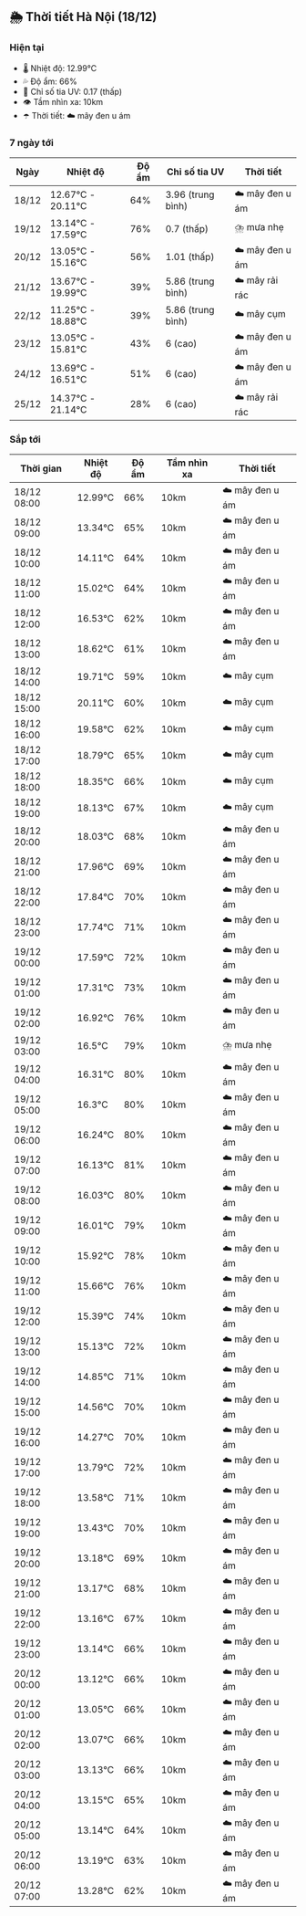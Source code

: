 ## 🌦️ Thời tiết Hà Nội (18/12)

### Hiện tại

- 🌡️ Nhiệt độ: 12.99℃
- 💦 Độ ẩm: 66%
- 🌟 Chỉ số tia UV: 0.17 (thấp)
- 👁️ Tầm nhìn xa: 10km
- ☂️ Thời tiết: ☁️ mây đen u ám

### 7 ngày tới

| Ngày | Nhiệt độ | Độ ẩm | Chỉ số tia UV | Thời tiết |
| --- | --- | --- | --- | --- |
| 18/12 | 12.67℃ - 20.11℃ | 64% | 3.96 (trung bình) | ☁️ mây đen u ám |
| 19/12 | 13.14℃ - 17.59℃ | 76% | 0.7 (thấp) | ⛈️ mưa nhẹ |
| 20/12 | 13.05℃ - 15.16℃ | 56% | 1.01 (thấp) | ☁️ mây đen u ám |
| 21/12 | 13.67℃ - 19.99℃ | 39% | 5.86 (trung bình) | ☁️ mây rải rác |
| 22/12 | 11.25℃ - 18.88℃ | 39% | 5.86 (trung bình) | ☁️ mây cụm |
| 23/12 | 13.05℃ - 15.81℃ | 43% | 6 (cao) | ☁️ mây đen u ám |
| 24/12 | 13.69℃ - 16.51℃ | 51% | 6 (cao) | ☁️ mây đen u ám |
| 25/12 | 14.37℃ - 21.14℃ | 28% | 6 (cao) | ☁️ mây rải rác |

### Sắp tới

| Thời gian | Nhiệt độ | Độ ẩm | Tầm nhìn xa | Thời tiết |
| --- | --- | --- | --- | --- |
| 18/12 08:00 | 12.99℃ | 66% | 10km | ☁️ mây đen u ám |
| 18/12 09:00 | 13.34℃ | 65% | 10km | ☁️ mây đen u ám |
| 18/12 10:00 | 14.11℃ | 64% | 10km | ☁️ mây đen u ám |
| 18/12 11:00 | 15.02℃ | 64% | 10km | ☁️ mây đen u ám |
| 18/12 12:00 | 16.53℃ | 62% | 10km | ☁️ mây đen u ám |
| 18/12 13:00 | 18.62℃ | 61% | 10km | ☁️ mây đen u ám |
| 18/12 14:00 | 19.71℃ | 59% | 10km | ☁️ mây cụm |
| 18/12 15:00 | 20.11℃ | 60% | 10km | ☁️ mây cụm |
| 18/12 16:00 | 19.58℃ | 62% | 10km | ☁️ mây cụm |
| 18/12 17:00 | 18.79℃ | 65% | 10km | ☁️ mây cụm |
| 18/12 18:00 | 18.35℃ | 66% | 10km | ☁️ mây cụm |
| 18/12 19:00 | 18.13℃ | 67% | 10km | ☁️ mây cụm |
| 18/12 20:00 | 18.03℃ | 68% | 10km | ☁️ mây đen u ám |
| 18/12 21:00 | 17.96℃ | 69% | 10km | ☁️ mây đen u ám |
| 18/12 22:00 | 17.84℃ | 70% | 10km | ☁️ mây đen u ám |
| 18/12 23:00 | 17.74℃ | 71% | 10km | ☁️ mây đen u ám |
| 19/12 00:00 | 17.59℃ | 72% | 10km | ☁️ mây đen u ám |
| 19/12 01:00 | 17.31℃ | 73% | 10km | ☁️ mây đen u ám |
| 19/12 02:00 | 16.92℃ | 76% | 10km | ☁️ mây đen u ám |
| 19/12 03:00 | 16.5℃ | 79% | 10km | ⛈️ mưa nhẹ |
| 19/12 04:00 | 16.31℃ | 80% | 10km | ☁️ mây đen u ám |
| 19/12 05:00 | 16.3℃ | 80% | 10km | ☁️ mây đen u ám |
| 19/12 06:00 | 16.24℃ | 80% | 10km | ☁️ mây đen u ám |
| 19/12 07:00 | 16.13℃ | 81% | 10km | ☁️ mây đen u ám |
| 19/12 08:00 | 16.03℃ | 80% | 10km | ☁️ mây đen u ám |
| 19/12 09:00 | 16.01℃ | 79% | 10km | ☁️ mây đen u ám |
| 19/12 10:00 | 15.92℃ | 78% | 10km | ☁️ mây đen u ám |
| 19/12 11:00 | 15.66℃ | 76% | 10km | ☁️ mây đen u ám |
| 19/12 12:00 | 15.39℃ | 74% | 10km | ☁️ mây đen u ám |
| 19/12 13:00 | 15.13℃ | 72% | 10km | ☁️ mây đen u ám |
| 19/12 14:00 | 14.85℃ | 71% | 10km | ☁️ mây đen u ám |
| 19/12 15:00 | 14.56℃ | 70% | 10km | ☁️ mây đen u ám |
| 19/12 16:00 | 14.27℃ | 70% | 10km | ☁️ mây đen u ám |
| 19/12 17:00 | 13.79℃ | 72% | 10km | ☁️ mây đen u ám |
| 19/12 18:00 | 13.58℃ | 71% | 10km | ☁️ mây đen u ám |
| 19/12 19:00 | 13.43℃ | 70% | 10km | ☁️ mây đen u ám |
| 19/12 20:00 | 13.18℃ | 69% | 10km | ☁️ mây đen u ám |
| 19/12 21:00 | 13.17℃ | 68% | 10km | ☁️ mây đen u ám |
| 19/12 22:00 | 13.16℃ | 67% | 10km | ☁️ mây đen u ám |
| 19/12 23:00 | 13.14℃ | 66% | 10km | ☁️ mây đen u ám |
| 20/12 00:00 | 13.12℃ | 66% | 10km | ☁️ mây đen u ám |
| 20/12 01:00 | 13.05℃ | 66% | 10km | ☁️ mây đen u ám |
| 20/12 02:00 | 13.07℃ | 66% | 10km | ☁️ mây đen u ám |
| 20/12 03:00 | 13.13℃ | 66% | 10km | ☁️ mây đen u ám |
| 20/12 04:00 | 13.15℃ | 65% | 10km | ☁️ mây đen u ám |
| 20/12 05:00 | 13.14℃ | 64% | 10km | ☁️ mây đen u ám |
| 20/12 06:00 | 13.19℃ | 63% | 10km | ☁️ mây đen u ám |
| 20/12 07:00 | 13.28℃ | 62% | 10km | ☁️ mây đen u ám |
